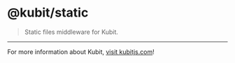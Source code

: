 # @kubit/static

> Static files middleware for Kubit.

<hr />

For more information about Kubit, [visit kubitjs.com](https://kubitjs.com)!
